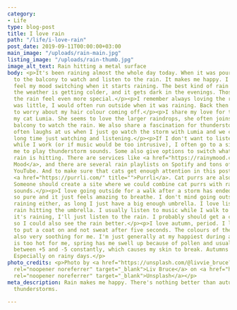 ```yaml
---
category:
- Life
type: blog-post
title: I love rain
path: "/life/i-love-rain"
post_date: 2019-09-11T00:00:00+03:00
main_image: "/uploads/rain-main.jpg"
listing_image: "/uploads/rain-thumb.jpg"
image_alt_text: Rain hitting a metal surface
body: <p>It's been raining almost the whole day today. When it was pouring, I ran
  to the balcony to watch and listen to the rain. It makes me happy. I can always
  feel my mood switching when it starts raining. The best kind of rain is autumn rain,
  the weather is getting colder, and it gets dark in the evenings. Those just make
  the rain feel even more special.</p><p>I remember always loving the rain. When I
  was little, I would often run outside when it was raining. Back then I didn't have
  to worry about my hair colour coming off.</p><p>I share my love for the rain with
  my cat Lumia. She seems to love the larger raindrops, she often joins me on our
  balcony to watch the rain. We also share a fascination for thunderstorms. My fiancé
  often laughs at us when I just go watch the storm with Lumia and we can spend a
  long time just watching and listening.</p><p>If I don't want to listen to music
  while I work (or if music would be too intrusive), I often go to a site which allows
  me to play thunderstorm sounds. Some also give options to switch what surface the
  rain is hitting. There are services like <a href="https://rainymood.com/" title="">Rainy
  Mood</a>, and there are several rain playlists on Spotify and tons of videos on
  YouTube. And to make sure that cats get enough attention in this post, there's also
  <a href="https://purrli.com/" title="">Purrli</a>. Cat purrs are also soothing.
  Someone should create a site where we could combine cat purrs with rain and nature
  sounds.</p><p>I love going outside for a walk after a storm has ended. The air is
  so pure and it just feels amazing to breathe. I don't mind going outside when it's
  raining either, as long I just have a big enough umbrella. I love listening to the
  rain hitting the umbrella. I usually listen to music while I walk to work but if
  it's raining, I'll just listen to the rain. I probably should get a clear umbrella
  so I could also see the rain better.</p><p>I love autumn, period. I love being able
  to put a coat on and not sweat after five seconds. The colours of the leaves are
  also very soothing for me. I'm just generally at my happiest during autumns. Summer
  is too hot for me, spring has me swell up because of pollen and usually winter switches
  between +5 and -5 constantly, which causes my skin to break. Autumns are just perfect.
  Especially on rainy days.</p>
photo_credits: <p>Photo by <a href="https://unsplash.com/@livvie_bruce?utm_source=unsplash&utm_medium=referral&utm_content=creditCopyText"
  rel="noopener noreferrer" target="_blank">Liv Bruce</a> on <a href="https://unsplash.com/search/photos/exhaustion?utm_source=unsplash&utm_medium=referral&utm_content=creditCopyText"
  rel="noopener noreferrer" target="_blank">Unsplash</a></p>
meta_description: Rain makes me happy. There's nothing better than autumn rain and
  thunderstorms.

---
```

